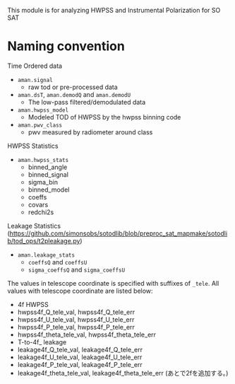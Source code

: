 This module is for analyzing HWPSS and Instrumental Polarization for SO SAT

# Naming convention
Time Ordered data
* `aman.signal`
  * raw tod or pre-processed data
* `aman.dsT`, `aman.demodQ` and `aman.demodU`
  * The low-pass filtered/demodulated data
* `aman.hwpss_model`
  * Modeled TOD of HWPSS by the hwpss binning code
* `aman.pwv_class`
  * pwv measured by radiometer around class
  

HWPSS Statistics
* `aman.hwpss_stats`
  * binned_angle
  * binned_signal
  * sigma_bin
  * binned_model
  * coeffs
  * covars
  * redchi2s

Leakage Statistics
(https://github.com/simonsobs/sotodlib/blob/preproc_sat_mapmake/sotodlib/tod_ops/t2pleakage.py)
* `aman.leakage_stats`
  * `coeffsQ` and `coeffsU`
  * `sigma_coeffsQ` and `sigma_coeffsU`

The values in telescope coordinate is specified with suffixes of `_tele`.
All values with telescope coordinate are listed below:
* 4f HWPSS
 * hwpss4f_Q_tele_val, hwpss4f_Q_tele_err
 * hwpss4f_U_tele_val, hwpss4f_U_tele_err
 * hwpss4f_P_tele_val, hwpss4f_P_tele_err
 * hwpss4f_theta_tele_val, hwpss4f_theta_tele_err
* T-to-4f_ leakage
 * leakage4f_Q_tele_val, leakage4f_Q_tele_err
 * leakage4f_U_tele_val, leakage4f_U_tele_err
 * leakage4f_P_tele_val, leakage4f_P_tele_err
 * leakage4f_theta_tele_val, leakage4f_theta_tele_err
(あとで2fを追加する。)


